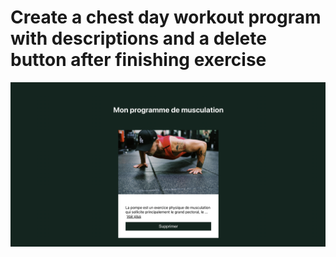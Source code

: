 # Create a chest day workout program with descriptions and a delete button after finishing exercise

![](/public/workout-screenshot.png)